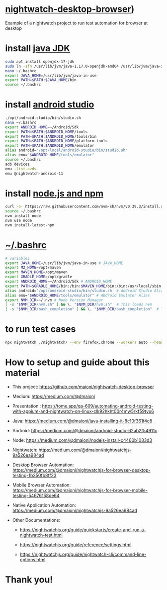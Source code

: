 # [nightwatch-desktop-browser]([https://nightwatchjs.org/guide/quickstarts/create-and-run-a-nightwatch-test.html))
Example of a nightwatch project to run test automation for browser at desktop

# install [java JDK](https://openjdk.org/install/)

```bash
sudo apt install openjdk-17-jdk
sudo ln -sfn /usr/lib/jvm/java-1.17.0-openjdk-amd64 /usr/lib/jvm/java-in-use
nano ~/.bashrc
export JAVA_HOME=/usr/lib/jvm/java-in-use
export PATH=$PATH:$JAVA_HOME/bin
source ~/.bashrc
```
# install [android studio](https://developer.android.com/codelabs/basic-android-kotlin-compose-install-android-studio)

```bash
./opt/android-studio/bin/studio.sh
nano ~/.bashrc
export ANDROID_HOME=~/Android/Sdk
export PATH=$PATH:$ANDROID_HOME/tools
export PATH=$PATH:$ANDROID_HOME/tools/bin
export PATH=$PATH:$ANDROID_HOME/platform-tools
export PATH=$PATH:$ANDROID_HOME/emulator
alias android='/opt/local/android-studio/bin/studio.sh'
alias emu="$ANDROID_HOME/tools/emulator"
source ~/.bashrc
adb devices
emu -list-avds
emu @nightwatch-android-11
```
# install [node.js and npm](https://nodejs.org)

```bash
curl -o- https://raw.githubusercontent.com/nvm-sh/nvm/v0.39.3/install.sh | bash
source ~/.bashrc
nvm install node
nvm use node
nvm install-latest-npm
```

#  [~/.bashrc](./../../.bashrc)
```bash
# variables
export JAVA_HOME=/usr/lib/jvm/java-in-use # JAVA_HOME
export M2_HOME=/opt/maven
export MAVEN_HOME=/opt/maven
export GRADLE_HOME=/opt/gradle
export ANDROID_HOME=~/Android/Sdk # ANDROID_HOME
export PATH=$GRADLE_HOME/bin:/bin:$MAVEN_HOME/bin:/bin:/usr/local/sbin:/usr/local/bin:/usr/sbin:/usr/bin:/sbin:/bin:/usr/games:/usr/local/games:/snap/bin:$JAVA_HOME/bin:$ANDROID_HOME/tools:$ANDROID_HOME/tools/bin:$ANDROID_HOME/platform-tools:$ANDROID_HOME/emulator
alias android='/opt/android-studio/bin/studio.sh' # Android Studio Alias
alias emu="$ANDROID_HOME/tools/emulator" # Abdroid Emulator Alias
export NVM_DIR=~/.nvm # Node Version Manager
[ -s "$NVM_DIR/nvm.sh" ] && \. "$NVM_DIR/nvm.sh"  # This loads nvm
[ -s "$NVM_DIR/bash_completion" ] && \. "$NVM_DIR/bash_completion"  # This loads nvm bash_completion
```

# to run test cases
```bash
npx nightwatch ./nightwatch/ --env firefox,chrome --workers auto --headless
```
# How to setup and guide about this material

- This project: https://github.com/maioni/nightwatch-desktop-browser

- Medium: https://medium.com/@dmaioni

- Presentation : https://tome.app/qa-609/automating-android-testing-with-appium-and-nightwatch-on-linux-clk92hkht00r4mw5rkf59tvu6

- Java: https://medium.com/@dmaioni/java-installing-it-8c10f361f4c8

- Android: https://medium.com/@dmaioni/android-studio-62ab2f54911c

- Node: https://medium.com/@dmaioni/nodejs-install-c4460b1083d3

- Nightwatch: https://medium.com/@dmaioni/nightwatchjs-9a526ea984ad

- Desktop Browser Automation: https://medium.com/@dmaioni/nightwatchjs-for-browser-desktop-testing-1b350fb8ff23

- Mobile Browser Automation: https://medium.com/@dmaioni/nightwatchjs-for-browser-mobile-testing-54676158de64

- Native Application Automation: https://medium.com/@dmaioni/nightwatchjs-9a526ea984ad

- Other Documentations:

     - https://nightwatchjs.org/guide/quickstarts/create-and-run-a-nightwatch-test.html

     - https://nightwatchjs.org/guide/reference/settings.html

     - https://nightwatchjs.org/guide/nightwatch-cli/command-line-options.html

# Thank you!
